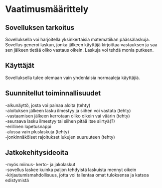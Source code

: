 # Vaatimusmäärittely
## Sovelluksen tarkoitus
Sovelluksella voi harjoitella yksinkertaisia matematiikan päässälaskuja. Sovellus generoi laskun, jonka jälkeen käyttäjä kirjoittaa vastauksen ja saa sen jälkeen tietää oliko vastaus oikein. Laskuja voi tehdä monia putkeen.  

## Käyttäjät
Sovelluksella tulee olemaan vain yhdenlaisia normaaleja käyttäjiä.  

## Suunnitellut toiminnallisuudet
-alkunäyttö, josta voi painaa aloita (tehty)  
-aloituksen jälkeen lasku ilmestyy ja siihen voi vastata (tehty)  
-vastaamisen jälkeen kerrotaan oliko oikein vai väärin (tehty)  
-seuraava lasku ilmestyy tai siihen pitää itse siirtyä(?)  
-erillinen lopetusnappi  
-alussa vain pluslaskuja (tehty)  
-jonkinnäköiset rajoitukset lukujen suuruuteen (tehty)  

## Jatkokehitysideoita
-myös miinus- kerto- ja jakolaskut  
-sovellus laskee kuinka paljon tehdyistä laskuista mennyt oikein  
-kirjautumismahdollisuus, jotta voi tallentaa omat tuloksensa ja katsoa edistymistä  



